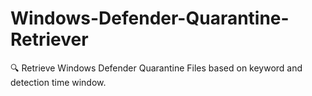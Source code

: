 # Windows-Defender-Quarantine-Retriever
🔍 Retrieve Windows Defender Quarantine Files based on keyword and detection time window.

